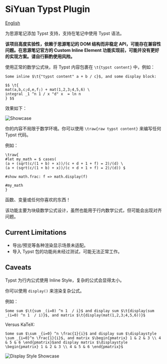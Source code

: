 # SiYuan Typst Plugin

[English](./README.md)


为思源笔记添加 Typst 支持，支持在笔记中使用 Typst 语法。

**该项目高度实验性，依赖于思源笔记的 DOM 结构而非稳定 API，可能存在兼容性问题。在思源笔记官方的 Custom Inline Element 功能实现前，可能并没有更好的实现方案。请自行斟酌使用风险。**

使用正常的数学公式块，将 Typst 内容包裹在 `\t{typst content}` 中，例如：

```
Some inline $\t{"typst content" a + b / c}$, and some display block:

$$ \t{
mat(a,b,c;d,e,f;) + mat(1,2,3;4,5,6) \
integral _1 ^n 1 / x "d" x  = ln n
} $$
```

效果如下：

![Showcase](https://cdn.jsdelivr.net/gh/clouder0/siyuan-typst-plugin/asset/typst_showcase.png)

你的内容不局限于数学环境。你可以使用 `\traw{raw typst content}` 来编写任何 Typst 代码。

例如：

```
\traw{
#let my_math = $ cases(
(a + (sqrt(c/(1 + b) + x))/(c + d + 1 + f) = 2)/(d) \
(a + (sqrt(c/(1 + b) + x))/(c + d + 1 + f) = 2)/(d)) $

#show math.frac: f => math.display(f)

#my_math
}
```

函数、变量或任何你喜欢的东西！

该功能主要为块级数学公式设计，虽然也能用于行内数学公式，但可能会出现对齐问题。

## Current Limitations

- 导出/预览等各种渲染显示场景未适配。
- 导入 Typst 包的功能尚未经过测试，可能无法正常工作。

## Caveats

Typst 为行内公式使用 Inline Style，复杂的公式会显得太小。

你可以使用 `display()` 来渲染复杂公式。

例如：

```
Some sum $\t{sum _(i=0) ^n 1  / i}$ and display sum $\t{display(sum _(i=0) ^n 1  / i)}$, and matrix $\t{display(mat(1,2,3;4,5,6))}$
```

Versus KaTeX:

```
Some sum $\sum _{i=0} ^n \frac{1}{i}$ and display sum $\displaystyle \sum _{i=0}^n \frac{1}{i}$, and matrix $\begin{pmatrix} 1 & 2 & 3 \\ 4 & 5 & 6 \end{pmatrix}$and display matrix $\displaystyle \begin{pmatrix} 1 & 2 & 3 \\ 4 & 5 & 6 \end{pmatrix}$
```

![Display Style Showcase](https://cdn.jsdelivr.net/gh/clouder0/siyuan-typst-plugin/asset/display-style.png)

